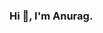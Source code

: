 ### Hi 👋, I'm Anurag.

<!--
**HillBeater/HillBeater** is a ✨ _special_ ✨ repository because its `README.md` (this file) appears on your GitHub profile.

Here are some ideas to get you started:

- 🔭 I’m currently working at Ventla India.
- 🌱 I’m currently learning Xamarin, C#.
- 💬 Ask me about CPP, JAVA, HTML, CSS.
- 📫 How to reach me anurag.ad32@gmail.com
- ⚡ Fun fact I am ambitious.
-->
